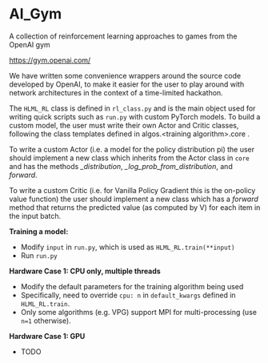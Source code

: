 # AI_Gym
A collection of reinforcement learning approaches to games from the OpenAI gym

https://gym.openai.com/

We have written some convenience wrappers around the source code developed by
OpenAI, to make it easier for the user to play around with network architectures
in the context of a time-limited hackathon.

The `HLML_RL` class is defined in `rl_class.py` and is the main object used for
writing quick scripts such as `run.py` with custom PyTorch models. To build a
custom model, the user must write their own Actor and Critic classes, following
the class templates defined in algos.\<training algorithm\>.core .

To write a custom Actor (i.e. a model for the policy distribution pi) the
user should implement a new class which inherits from the Actor class in `core`
and has the methods *_distribution*, *_log_prob_from_distribution*, and
*forward*.

To write a custom Critic (i.e. for Vanilla Policy Gradient this is the
on-policy value function) the user should implement a new class which has a
*forward* method that returns the predicted value (as computed by V) for each
item in the input batch.

**Training a model:**
- Modify `input` in `run.py`, which is used as `HLML_RL.train(**input)`
- Run `run.py`

**Hardware Case 1: CPU only, multiple threads**
- Modify the default parameters for the training algorithm being used
- Specifically, need to override `cpu: n` in `default_kwargs` defined in `HLML_RL.train`. 
- Only some algorithms (e.g. VPG) support MPI for multi-processing (use `n=1` otherwise).

**Hardware Case 1: GPU**
- TODO
